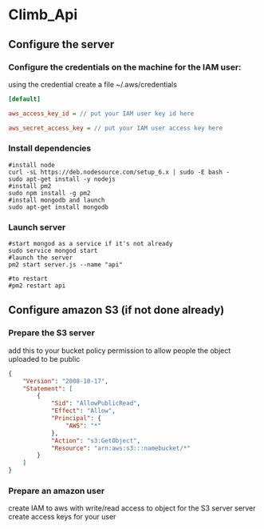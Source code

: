 # Climb_Api

## Configure the server
### Configure the credentials on the machine for the IAM user:
using the credential
create a file ~/.aws/credentials
```ini
[default]

aws_access_key_id = // put your IAM user key id here

aws_secret_access_key = // put your IAM user access key here
```
### Install dependencies
```
#install node
curl -sL https://deb.nodesource.com/setup_6.x | sudo -E bash -
sudo apt-get install -y nodejs
#install pm2
sudo npm install -g pm2
#install mongodb and launch
sudo apt-get install mongodb
```
### Launch server
```git clone [depot]
#start mongod as a service if it's not already
sudo service mongod start
#launch the server
pm2 start server.js --name "api"

#to restart
#pm2 restart api
```
## Configure amazon S3 (if not done already)
### Prepare the S3 server
add this to your bucket policy permission to allow people the object uploaded to be public

```json
{
    "Version": "2008-10-17",
    "Statement": [
        {
            "Sid": "AllowPublicRead",
            "Effect": "Allow",
            "Principal": {
                "AWS": "*"
            },
            "Action": "s3:GetObject",
            "Resource": "arn:aws:s3:::namebucket/*"
        }
    ]
}
```
### Prepare an amazon user
create IAM to aws with write/read access to object for the S3 server server
create access keys for your user
